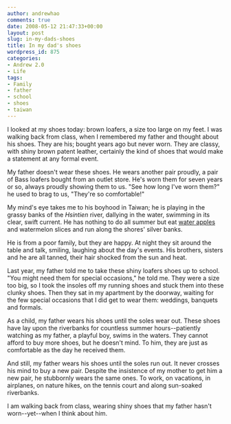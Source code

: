 ```yaml
---
author: andrewhao
comments: true
date: 2008-05-12 21:47:33+00:00
layout: post
slug: in-my-dads-shoes
title: In my dad's shoes
wordpress_id: 875
categories:
- Andrew 2.0
- Life
tags:
- Family
- father
- school
- shoes
- taiwan
---
```


I looked at my shoes today: brown loafers, a size too large on my feet. I was walking back from class, when I remembered my father and thought about his shoes. They are his; bought years ago but never worn. They are classy, with shiny brown patent leather, certainly the kind of shoes that would make a statement at any formal event.

My father doesn't wear these shoes. He wears another pair proudly, a pair of Bass loafers bought from an outlet store. He's worn them for seven years or so, always proudly showing them to us. "See how long I've worn them?" he used to brag to us, "They're so comfortable!"

My mind's eye takes me to his boyhood in Taiwan; he is playing in the grassy banks of the _Hsintien_ river, dallying in the water, swimming in its clear, swift current. He has nothing to do all summer but eat [water apples](http://en.wikipedia.org/wiki/Wax_apple) and watermelon slices and run along the shores' silver banks.

He is from a poor family, but they are happy. At night they sit around the table and talk, smiling, laughing about the day's events. His brothers, sisters and he are all tanned, their hair shocked from the sun and heat.

Last year, my father told me to take these shiny loafers shoes up to school. "You might need them for special occasions," he told me. They were a size too big, so I took the insoles off my running shoes and stuck them into these clunky shoes. Then they sat in my apartment by the doorway, waiting for the few special occasions that I did get to wear them: weddings, banquets and formals.

As a child, my father wears his shoes until the soles wear out. These shoes have lay upon the riverbanks for countless summer hours--patiently watching as my father, a playful boy, swims in the waters. They cannot afford to buy more shoes, but he doesn't mind. To him, they are just as comfortable as the day he received them.

And still, my father wears his shoes until the soles run out. It never crosses his mind to buy a new pair. Despite the insistence of my mother to get him a new pair, he stubbornly wears the same ones. To work, on vacations, in airplanes, on nature hikes, on the tennis court and along sun-soaked riverbanks.

I am walking back from class, wearing shiny shoes that my father hasn't worn--yet--when I think about him.
